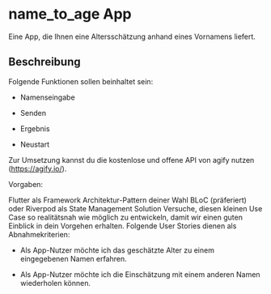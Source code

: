 # name_to_age App

Eine App, die Ihnen eine Altersschätzung anhand eines Vornamens liefert.

## Beschreibung

Folgende Funktionen sollen beinhaltet sein:

- Namenseingabe

- Senden

- Ergebnis

- Neustart

Zur Umsetzung kannst du die kostenlose und offene API von agify nutzen (https://agify.io/).

Vorgaben:

Flutter als Framework
Architektur-Pattern deiner Wahl
BLoC (präferiert) oder Riverpod als State Management Solution
Versuche, diesen kleinen Use Case so realitätsnah wie möglich zu entwickeln, damit wir einen guten Einblick in dein Vorgehen erhalten. Folgende User Stories dienen als Abnahmekriterien:

- Als App-Nutzer möchte ich das geschätzte Alter zu einem eingegebenen Namen erfahren.

- Als App-Nutzer möchte ich die Einschätzung mit einem anderen Namen wiederholen können.


